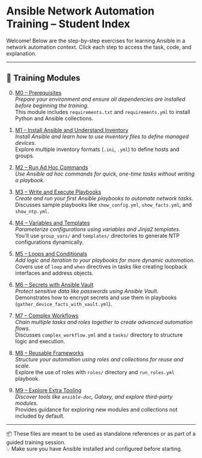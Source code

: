 # Ansible Network Automation Training – Student Index

Welcome! Below are the step-by-step exercises for learning Ansible in a network automation context. Click each step to access the task, code, and explanation.

---

## 📘 Training Modules

0. [M0 – Prerequisites](./M0-Prerequisites)  
   *Prepare your environment and ensure all dependencies are installed before beginning the training.*  
   This module includes `requirements.txt` and `requirements.yml` to install Python and Ansible collections.

1. [M1 – Install Ansible and Understand Inventory](./M1-Install_Ansible_and_Understand_Inventory)  
   *Install Ansible and learn how to use inventory files to define managed devices.*  
   Explore multiple inventory formats (`.ini`, `.yml`) to define hosts and groups.

2. [M2 – Run Ad Hoc Commands](./M2-Run_Ad_Hoc_Commands)  
   *Use Ansible ad hoc commands for quick, one-time tasks without writing a playbook.*  

3. [M3 – Write and Execute Playbooks](./M3-Write_And_Execute_Playbooks)  
   *Create and run your first Ansible playbooks to automate network tasks.*  
   Discusses sample playbooks like `show_config.yml`, `show_facts.yml`, and `show_ntp.yml`.

4. [M4 – Variables and Templates](./M4-Variables_and_Templates)  
   *Parameterize configurations using variables and Jinja2 templates.*  
   You'll use `group_vars/` and `templates/` directories to generate NTP configurations dynamically.

5. [M5 – Loops and Conditionals](./M5-Loops_and_Conditionals)  
   *Add logic and iteration to your playbooks for more dynamic automation.*  
   Covers use of `loop` and `when` directives in tasks like creating loopback interfaces and address objects.

6. [M6 – Secrets with Ansible Vault](./M6-Secrets_with_Ansible_Vault)  
   *Protect sensitive data like passwords using Ansible Vault.*  
   Demonstrates how to encrypt secrets and use them in playbooks (`gather_device_facts_with_vault.yml`).

7. [M7 – Complex Workflows](./M7-Complex_Workflows)  
   *Chain multiple tasks and roles together to create advanced automation flows.*  
   Discusses `complex_workflow.yml` and a `tasks/` directory to structure logic and execution.

8. [M8 – Reusable Frameworks](./M8-Reusable_Frameworks)  
   *Structure your automation using roles and collections for reuse and scale.*  
   Explore the use of roles with `roles/` directory and `run_roles.yml` playbook.

9. [M9 – Explore Extra Tooling](./M9-Explore_Extra_Tooling)  
   *Discover tools like `ansible-doc`, Galaxy, and explore third-party modules.*  
   Provides guidance for exploring new modules and collections not included by default.

---

📦 These files are meant to be used as standalone references or as part of a guided training session.  
💡 Make sure you have Ansible installed and configured before starting.
